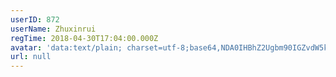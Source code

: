 ```yaml
---
userID: 872
userName: Zhuxinrui
regTime: 2018-04-30T17:04:00.000Z
avatar: 'data:text/plain; charset=utf-8;base64,NDA0IHBhZ2Ugbm90IGZvdW5kCg=='
url: null
---
```



